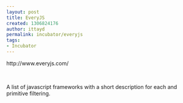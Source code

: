 ```yaml
---
layout: post
title: EveryJS
created: 1306824176
author: ittayd
permalink: incubator/everyjs
tags:
- Incubator
---
```

<p>http://www.everyjs.com/</p>
<p>&nbsp;</p>
<p>A list of javascript frameworks with a short description for each and primitive filtering.</p>
